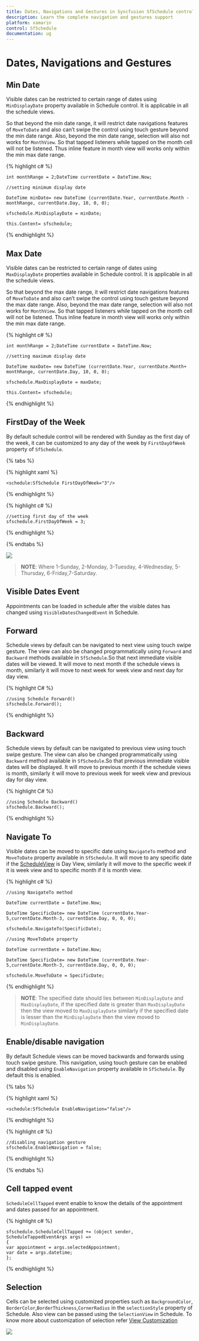 ```yaml
---
title: Dates, Navigations and Gestures in Syncfusion SfSchedule control for Xamarin.Forms Platform
description: Learn the complete navigation and gestures support
platform: xamarin
control: SfSchedule
documentation: ug
---
```


# Dates, Navigations and Gestures

## Min Date

Visible dates can be restricted to certain range of dates using `MinDisplayDate` property available in Schedule control. It is applicable in all the schedule views.

So that beyond the min date range, it will restrict date navigations features of `MoveToDate` and also can’t swipe the control using touch gesture beyond the min date range. Also, beyond the min date range, selection will also not works for `MonthView`. So that tapped listeners while tapped on the month cell will not be listened. Thus inline feature in month view will works only within the min max date range.

{% highlight c# %}

	int monthRange = 2;DateTime currentDate = DateTime.Now;

	//setting minimum display date

	DateTime minDate= new DateTime (currentDate.Year, currentDate.Month -     monthRange, currentDate.Day, 10, 0, 0);

	sfschedule.MinDisplayDate = minDate;

	this.Content= sfschedule;

{% endhighlight %}

## Max Date

Visible dates can be restricted to certain range of dates using `MaxDisplayDate` properties available in Schedule control. It is applicable in all the schedule views.

So that beyond the max date range, it will restrict date navigations features of `MoveToDate` and also can’t swipe the control using touch gesture beyond the max date range. Also, beyond the max date range, selection will also not works for `MonthView`. So that tapped listeners while tapped on the month cell will not be listened. Thus inline feature in month view will works only within the min max date range.

{% highlight c# %}

	int monthRange = 2;DateTime currentDate = DateTime.Now;

	//setting maximum display date

	DateTime maxDate= new DateTime (currentDate.Year, currentDate.Month+     monthRange, currentDate.Day, 10, 0, 0);

	sfschedule.MaxDisplayDate = maxDate;

	this.Content= sfschedule;

{% endhighlight %}

## FirstDay of the Week

By default schedule control will be rendered with Sunday as the first day of the week, it can be customized to any day of the week by `FirstDayOfWeek` property of `SfSchedule`.

{% tabs %}

{% highlight xaml %}

	<schedule:SfSchedule FirstDayOfWeek="3"/>

{% endhighlight %}

{% highlight c# %}

	//setting first day of the week 
	sfschedule.FirstDayOfWeek = 3;

{% endhighlight %}

{% endtabs %}

![](DateNavigationandGesture_images/FirstDayOfWeek.png)

> **NOTE**: Where 1-Sunday, 2-Monday, 3-Tuesday, 4-Wednesday, 5-Thursday, 6-Friday,7-Saturday.

## Visible Dates Event

Appointments can be loaded in schedule after the visible dates has changed using `VisibleDatesChangedEvent` in Schedule. 

## Forward

Schedule views by default can be navigated to next view using touch swipe gesture. The view can also be changed programmatically using `Forward` and `Backward` methods available in `SfSchedule`.So that next immediate visible dates will be viewed. It will move to next month if the schedule views is month, similarly it will move to next week for week view and next day for day view.

{% highlight C# %}

	//using Schedule Forward()
	sfschedule.Forward();

{% endhighlight %}

## Backward

Schedule views by default can be navigated to previous view using touch swipe gesture. The view can also be changed programmatically using `Backward` method available in `SfSchedule`.So that previous immediate visible dates will be displayed. It will move to previous month if the schedule views is month, similarly it will move to previous week for week view and previous day for day view.

{% highlight C# %}

	//using Schedule Backward()
	sfschedule.Backward();

{% endhighlight %}

## Navigate To

Visible dates can be moved to specific date using `NavigateTo` method and `MoveToDate` property available in `SfSchedule`. It will move to any specific date if the [ScheduleView](/xamarin/sfschedule/views "Schedule Views") is Day View, similarly it will move to the specific week if it is week view and to specific month if it is month view.

{% highlight c# %}
    
    //using NavigateTo method

	DateTime currentDate = DateTime.Now;

	DateTime SpecificDate= new DateTime (currentDate.Year- 5,currentDate.Month-3, currentDate.Day, 0, 0, 0);

	sfschedule.NavigateTo(SpecificDate); 

    //using MoveToDate property

	DateTime currentDate = DateTime.Now;

	DateTime SpecificDate= new DateTime (currentDate.Year- 5,currentDate.Month-3, currentDate.Day, 0, 0, 0);

	sfschedule.MoveToDate = SpecificDate;

{% endhighlight %}

>**NOTE**:
The specified date should lies between `MinDisplayDate` and `MaxDisplayDate`, if the specified date is greater than `MaxDisplayDate` then the view moved to `MaxDisplayDate` similarly if the specified date is lesser than the `MinDisplayDate` then the view moved to `MinDisplayDate`.

## Enable/disable navigation

By default Schedule views can be moved backwards and forwards using touch swipe gesture. This navigation, using touch gesture can be enabled and disabled using `EnableNavigation` property available in `SfSchedule`. By default this is enabled.

{% tabs %}

{% highlight xaml %}

	<schedule:SfSchedule EnableNavigation="false"/>

{% endhighlight %}

{% highlight c# %}

	//disabling navigation gesture
	sfschedule.EnableNavigation = false;

{% endhighlight %}

{% endtabs %}

## Cell tapped event

`ScheduleCellTapped` event enable to know the details of the appointment and dates passed for an appointment.

{% highlight c# %}

    sfschedule.ScheduleCellTapped += (object sender, ScheduleTappedEventArgs args) =>
    {
    var appointment = args.selectedAppointment;
    var date = args.datetime;
    };

{% endhighlight %}

## Selection

Cells can be selected using customized properties such as `BackgroundColor`, `BorderColor`,`BorderThickness`,`CornerRadius` in the `selectionStyle` property of Schedule. Also view can be passed using the `SelectionView` in Schedule. To know more about customization of selection refer [View Customization](/xamarin/sfschedule/view-customization "View Customization")

![](DateNavigationandGesture_images/DayView.png)
